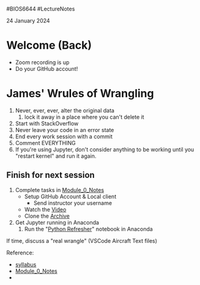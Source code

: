 #BIOS6644
#LectureNotes

24 January 2024

# Welcome (Back)
- Zoom recording is up
- Do your GitHub account!

# James' Wrules of Wrangling
1. Never, ever, ever, alter the original data
	1. lock it away in a place where you can't delete it
2. Start with StackOverflow
3. Never leave your code in an error state
4. End every work session with a commit
5. Comment EVERYTHING
6. If you're using Jupyter, don't consider anything to be working until you "restart kernel" and run it again.
## Finish for next session
1. Complete tasks in [Module_0_Notes](https://github.com/pulsetracker/BIOS6644_Spring_2024/blob/main/Modules/Module_0/docs/Module_0_Notes.md)
	- Setup GitHub Account & Local client
		- Send instructor your username
	- Watch the [Video](https://www.youtube.com/watch?v=tRZGeaHPoaw)
	- Clone the [Archive](https://github.com/pulsetracker/BIOS6644_Spring_2024.git)
2. Get Jupyter running in Anaconda
	1. Run the "[Python Refresher](https://github.com/pulsetracker/BIOS6644_Spring_2024/blob/main/Modules/Module_0/docs/M0_Python_Refresher.ipynb)" notebook in Anaconda



If time, discuss a "real wrangle" (VSCode Aircraft Text files)


Reference:
-  [syllabus](https://ucdenver.instructure.com/courses/533986/assignments/syllabus)
- [Module_0_Notes](https://github.com/pulsetracker/BIOS6644_Spring_2024/blob/main/Modules/Module_0/docs/Module_0_Notes.md)
- 